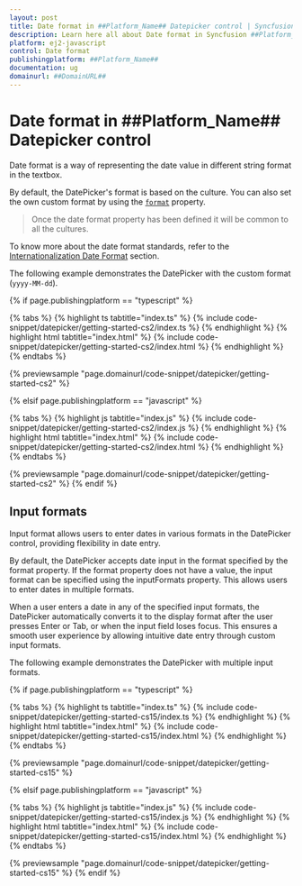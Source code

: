 ```yaml
---
layout: post
title: Date format in ##Platform_Name## Datepicker control | Syncfusion
description: Learn here all about Date format in Syncfusion ##Platform_Name## Datepicker control of Syncfusion Essential JS 2 and more.
platform: ej2-javascript
control: Date format 
publishingplatform: ##Platform_Name##
documentation: ug
domainurl: ##DomainURL##
---
```


# Date format in ##Platform_Name## Datepicker control

Date format is a way of representing the date value in different string format in the textbox.

By default, the DatePicker's format is based on the culture. You can also set the own custom format by using the [`format`](../api/datepicker/#format) property.

> Once the date format property has been defined it will be common to all the cultures.

To know more about the date format standards, refer to the [Internationalization Date Format](https://ej2.syncfusion.com/documentation/common/internationalization) section.

The following example demonstrates the DatePicker with the custom format (`yyyy-MM-dd`).

{% if page.publishingplatform == "typescript" %}

 {% tabs %}
{% highlight ts tabtitle="index.ts" %}
{% include code-snippet/datepicker/getting-started-cs2/index.ts %}
{% endhighlight %}
{% highlight html tabtitle="index.html" %}
{% include code-snippet/datepicker/getting-started-cs2/index.html %}
{% endhighlight %}
{% endtabs %}
        
{% previewsample "page.domainurl/code-snippet/datepicker/getting-started-cs2" %}

{% elsif page.publishingplatform == "javascript" %}

{% tabs %}
{% highlight js tabtitle="index.js" %}
{% include code-snippet/datepicker/getting-started-cs2/index.js %}
{% endhighlight %}
{% highlight html tabtitle="index.html" %}
{% include code-snippet/datepicker/getting-started-cs2/index.html %}
{% endhighlight %}
{% endtabs %}

{% previewsample "page.domainurl/code-snippet/datepicker/getting-started-cs2" %}
{% endif %}

## Input formats 

Input format allows users to enter dates in various formats in the DatePicker control, providing flexibility in date entry.

By default, the DatePicker accepts date input in the format specified by the format property. If the format property does not have a value, the input format can be specified using the inputFormats property. This allows users to enter dates in multiple formats.

When a user enters a date in any of the specified input formats, the DatePicker automatically converts it to the display format after the user presses Enter or Tab, or when the input field loses focus. This ensures a smooth user experience by allowing intuitive date entry through custom input formats.

The following example demonstrates the DatePicker with multiple input formats.

{% if page.publishingplatform == "typescript" %}

 {% tabs %}
{% highlight ts tabtitle="index.ts" %}
{% include code-snippet/datepicker/getting-started-cs15/index.ts %}
{% endhighlight %}
{% highlight html tabtitle="index.html" %}
{% include code-snippet/datepicker/getting-started-cs15/index.html %}
{% endhighlight %}
{% endtabs %}
        
{% previewsample "page.domainurl/code-snippet/datepicker/getting-started-cs15" %}

{% elsif page.publishingplatform == "javascript" %}

{% tabs %}
{% highlight js tabtitle="index.js" %}
{% include code-snippet/datepicker/getting-started-cs15/index.js %}
{% endhighlight %}
{% highlight html tabtitle="index.html" %}
{% include code-snippet/datepicker/getting-started-cs15/index.html %}
{% endhighlight %}
{% endtabs %}

{% previewsample "page.domainurl/code-snippet/datepicker/getting-started-cs15" %}
{% endif %}
